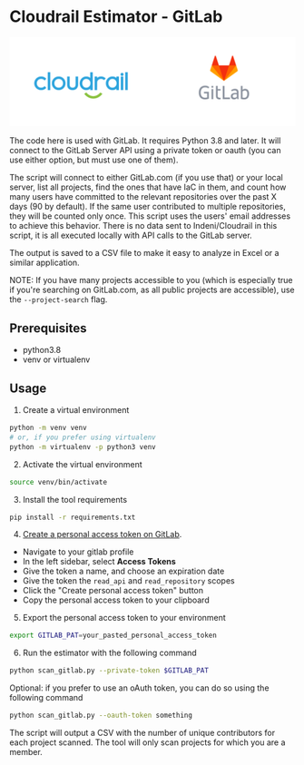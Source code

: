 # Cloudrail Estimator - GitLab

![Cloudrail and GitLab logos](../misc/cloudrail_gitlab.png)

The code here is used with GitLab. It requires Python 3.8 and later. It will connect to the GitLab Server API using a private token or oauth (you can use either option, but must use one of them). 

The script will connect to either GitLab.com (if you use that) or your local server, list all projects, find the ones that have IaC in them,
and count how many users have committed to the relevant repositories over the past X days (90 by default).
If the same user contributed to multiple repositories, they will be counted only once. This script
uses the users' email addresses to achieve this behavior. There is no data sent to Indeni/Cloudrail in this script,
it is all executed locally with API calls to the GitLab server.

The output is saved to a CSV file to make it easy to analyze in Excel or a similar application.

NOTE:
If you have many projects accessible to you (which is especially true if you're searching on GitLab.com, as all public 
projects are accessible), use the `--project-search` flag.

## Prerequisites
* python3.8
* venv or virtualenv

## Usage

1. Create a virtual environment

```bash
python -m venv venv
# or, if you prefer using virtualenv
python -m virtualenv -p python3 venv
```

2. Activate the virtual environment

```bash
source venv/bin/activate
```

3. Install the tool requirements
```bash
pip install -r requirements.txt
```

4. [Create a personal access token on GitLab](https://docs.gitlab.com/ee/user/profile/personal_access_tokens.html#create-a-personal-access-token).

- Navigate to your gitlab profile
- In the left sidebar, select **Access Tokens**
- Give the token a name, and choose an expiration date
- Give the token the `read_api` and `read_repository` scopes
- Click the "Create personal access token" button
- Copy the personal access token to your clipboard

5. Export the personal access token to your environment
```bash
export GITLAB_PAT=your_pasted_personal_access_token
```

6. Run the estimator with the following command

```bash
python scan_gitlab.py --private-token $GITLAB_PAT
```

Optional: if you prefer to use an oAuth token, you can do so using the following command

```bash
python scan_gitlab.py --oauth-token something
```

The script will output a CSV with the number of unique contributors for each project scanned. The tool will only scan projects for which you are a member.
